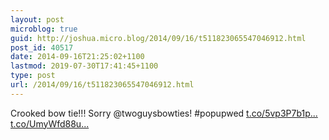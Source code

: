 ```yaml
---
layout: post
microblog: true
guid: http://joshua.micro.blog/2014/09/16/t511823065547046912.html
post_id: 40517
date: 2014-09-16T21:25:02+1100
lastmod: 2019-07-30T17:41:45+1100
type: post
url: /2014/09/16/t511823065547046912.html
---
```

Crooked bow tie!!! Sorry @twoguysbowties! #popupwed [t.co/5vp3P7b1p...](http://t.co/5vp3P7b1pT) [t.co/UmyWfd88u...](http://t.co/UmyWfd88uW)
